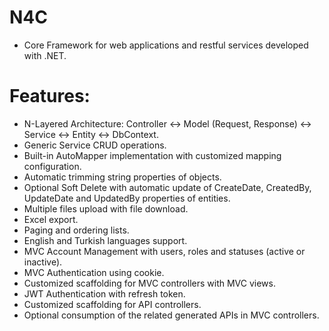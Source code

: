 # N4C

- Core Framework for web applications and restful services developed with .NET.

# Features:
- N-Layered Architecture: Controller <-> Model (Request, Response) <-> Service <-> Entity <-> DbContext.
- Generic Service CRUD operations.
- Built-in AutoMapper implementation with customized mapping configuration.
- Automatic trimming string properties of objects.
- Optional Soft Delete with automatic update of CreateDate, CreatedBy, UpdateDate and UpdatedBy properties of entities.
- Multiple files upload with file download.
- Excel export.
- Paging and ordering lists.
- English and Turkish languages support.
- MVC Account Management with users, roles and statuses (active or inactive).
- MVC Authentication using cookie.
- Customized scaffolding for MVC controllers with MVC views.
- JWT Authentication with refresh token.
- Customized scaffolding for API controllers.
- Optional consumption of the related generated APIs in MVC controllers.